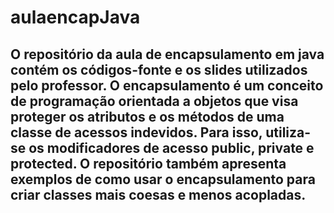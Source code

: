 ﻿# aulaencapJava
###

## O repositório da aula de encapsulamento em java contém os códigos-fonte e os slides utilizados pelo professor. O encapsulamento é um conceito de programação orientada a objetos que visa proteger os atributos e os métodos de uma classe de acessos indevidos. Para isso, utiliza-se os modificadores de acesso public, private e protected. O repositório também apresenta exemplos de como usar o encapsulamento para criar classes mais coesas e menos acopladas.
